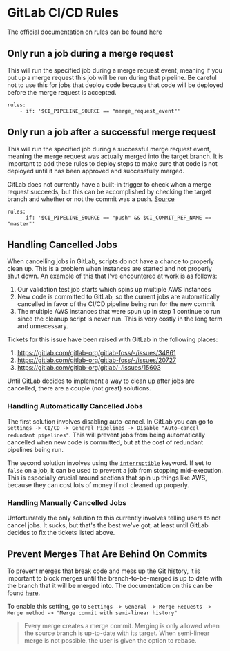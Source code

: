 # GitLab CI/CD Rules
The official documentation on rules can be found [here](https://docs.gitlab.com/ee/ci/yaml/#rules)

## Only run a job during a merge request
This will run the specified job during a merge request event, meaning if you put up a merge request this job will be run during that pipeline. Be careful not to use this for jobs that deploy code because that code will be deployed before the merge request is accepted.
```
rules:
    - if: '$CI_PIPELINE_SOURCE == "merge_request_event"'
```

## Only run a job after a successful merge request
This will run the specified job during a successful merge request event, meaning the merge request was actually merged into the target branch. It is important to add these rules to deploy steps to make sure that code is not deployed until it has been approved and successfully merged.

GitLab does not currently have a built-in trigger to check when a merge request succeeds, but this can be accomplished by checking the target branch and whether or not the commit was a push. [Source](https://stackoverflow.com/a/63893810)
```
rules:
    - if: '$CI_PIPELINE_SOURCE == "push" && $CI_COMMIT_REF_NAME == "master"'
```

## Handling Cancelled Jobs
When cancelling jobs in GitLab, scripts do not have a chance to properly clean up. This is a problem when instances are started and not properly shut down. An example of this that I've encountered at work is as follows:
1. Our validation test job starts which spins up multiple AWS instances
2. New code is committed to GitLab, so the current jobs are automatically cancelled in favor of the CI/CD pipeline being run for the new commit
3. The multiple AWS instances that were spun up in step 1 continue to run since the cleanup script is never run. This is very costly in the long term and unnecessary.

Tickets for this issue have been raised with GitLab in the following places:
1. https://gitlab.com/gitlab-org/gitlab-foss/-/issues/34861
2. https://gitlab.com/gitlab-org/gitlab-foss/-/issues/20727
3. https://gitlab.com/gitlab-org/gitlab/-/issues/15603

Until GitLab decides to implement a way to clean up after jobs are cancelled, there are a couple (not great) solutions.

### Handling Automatically Cancelled Jobs
The first solution involves disabling auto-cancel. In GitLab you can go to `Settings -> CI/CD -> General Pipelines -> Disable "Auto-cancel redundant pipelines"`. This will prevent jobs from being automatically cancelled when new code is committed, but at the cost of redundant pipelines being run.

The second solution involves using the [`interruptible`](https://docs.gitlab.com/ee/ci/yaml/#interruptible) keyword. If set to `false` on a job, it can be used to prevent a job from stopping mid-execution. This is especially crucial around sections that spin up things like AWS, because they can cost lots of money if not cleaned up properly.

### Handling Manually Cancelled Jobs
Unfortunately the only solution to this currently involves telling users to not cancel jobs. It sucks, but that's the best we've got, at least until GitLab decides to fix the tickets listed above.

## Prevent Merges That Are Behind On Commits
To prevent merges that break code and mess up the Git history, it is important to block merges until the branch-to-be-merged is up to date with the branch that it will be merged into. The documentation on this can be found [here](https://gitlab.optimusprime.ai/help/user/project/merge_requests/methods/index.md#merge-commit-with-semi-linear-history).

To enable this setting, go to `Settings -> General -> Merge Requests -> Merge method -> "Merge commit with semi-linear history"`

> Every merge creates a merge commit. Merging is only allowed when the source branch is up-to-date with its target. When semi-linear merge is not possible, the user is given the option to rebase.
